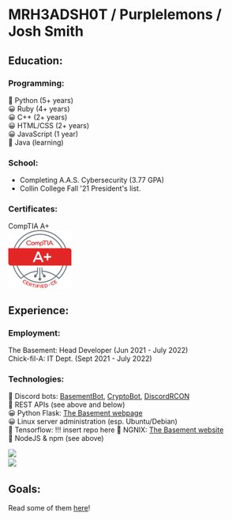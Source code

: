 # MRH3ADSH0T / Purplelemons / Josh Smith

## Education:
### Programming:
💖 Python (5+ years)\
😀 Ruby (4+ years)\
😀 C++ (2+ years)\
😀 HTML/CSS (2+ years)\
😀 JavaScript (1 year)\
🤔 Java (learning)

### School:
 * Completing A.A.S. Cybersecurity (3.77 GPA)
 * Collin College Fall '21 President's list.

### Certificates:
CompTIA A+\
<img src="Aplus Logo Certified CE.png" alt="Aplus Logo Certified CE" width="128"/>

## Experience:
### Employment:
The Basement: Head Developer (Jun 2021 - July 2022)\
Chick-fil-A: IT Dept. (Sept 2021 - July 2022)

### Technologies:
💖 Discord bots: [BasementBot](https://github.com/purplelemons-dev/basementbot), [CryptoBot](https://github.com/purplelemons-dev/380-crypto-center), [DiscordRCON](https://github.com/purplelemons-dev/discordRCON)\
💖 REST APIs (see above and below)\
😀 Python Flask: [The Basement webpage](https://thebasement.group/)\
😀 Linux server administration (esp. Ubuntu/Debian)\
🤔 Tensorflow: !!! insert repo here
🤔 NGNIX: [The Basement website](https://hub.thebasement.group/)\
🤔 NodeJS & npm (see above)


![](https://github-readme-stats.vercel.app/api?username=purplelemons-dev&count_private=true&show_icons=true&theme=vue-dark)\
![](https://github-readme-stats.vercel.app/api/top-langs/?username=purplelemons-dev&layout=compact&show_icons=true&theme=vue-dark)

## Goals:
Read some of them [here](https://github.com/users/purplelemons-dev/projects/1)!

